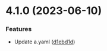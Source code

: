 # 4.1.0 (2023-06-10)


### Features

* Update a.yaml ([d1ebd1d](https://github.com/sarafpradumna/releases-test/commit/d1ebd1d4c428cfcd53291eff4d77161194be0b15))



